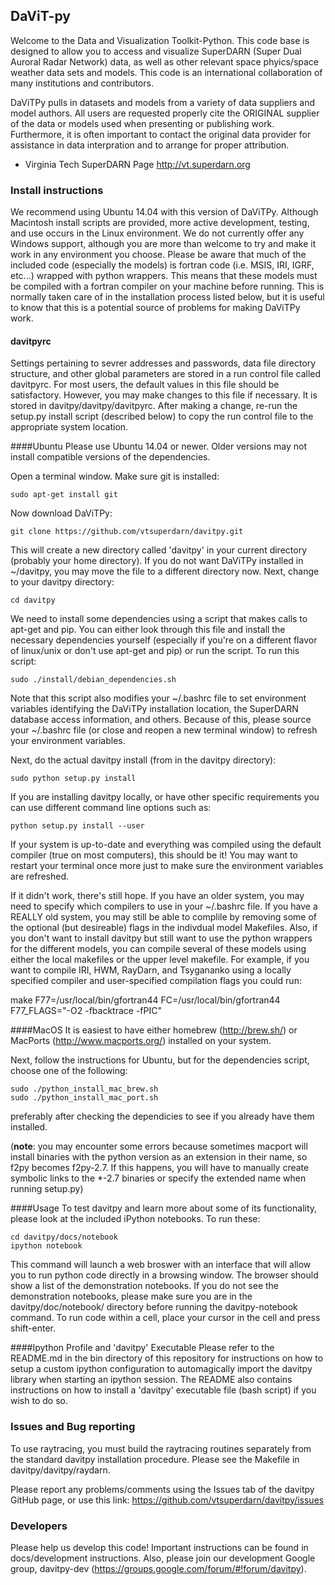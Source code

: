 ## DaViT-py

Welcome to the Data and Visualization Toolkit-Python.  This code base is designed to allow you to access and visualize SuperDARN (Super Dual Auroral Radar Network) data, as well as other relevant space phyics/space weather data sets and models.  This code is an international collaboration of many institutions and contributors.

DaViTPy pulls in datasets and models from a variety of data suppliers and model authors.  All users are requested properly cite the ORIGINAL supplier of the data or models used when presenting or publishing work.  Furthermore, it is often important to contact the original data provider for assistance in data interpration and to arrange for proper attribution.

*  Virginia Tech SuperDARN Page
http://vt.superdarn.org

### Install instructions

We recommend using Ubuntu 14.04 with this version of DaViTPy.  Although Macintosh install scripts are provided, more active development, testing, and use occurs in the Linux environment.  We do not currently offer any Windows support, although you are more than welcome to try and make it work in any environment you choose.  Please be aware that much of the included code (especially the models) is fortran code  (i.e. MSIS, IRI, IGRF, etc...) wrapped with python wrappers. This means that these models must be compiled with a fortran compiler on your machine before running.  This is normally taken care of in the installation process listed below, but it is useful to know that this is a potential source of problems for making DaViTPy work.

#### davitpyrc
Settings pertaining to sevrer addresses and passwords, data file directory structure, and other global parameters are stored in a run control file called davitpyrc.  For most users, the default values in this file should be satisfactory.  However, you may make changes to this file if necessary.  It is stored in davitpy/davitpy/davitpyrc.  After making a change, re-run the setup.py install script (described below) to copy the run control file to the appropriate system location.

####Ubuntu
Please use Ubuntu 14.04 or newer.  Older versions may not install compatible versions of the dependencies.

Open a terminal window.  Make sure git is installed:

    sudo apt-get install git

Now download DaViTPy:

    git clone https://github.com/vtsuperdarn/davitpy.git
    
This will create a new directory called 'davitpy' in your current directory (probably your home directory).  If you do not want DaViTPy installed in ~/davitpy, you may move the file to a different directory now.  Next, change to your davitpy directory:

    cd davitpy

We need to install some dependencies using a script that makes calls to apt-get and pip.  You can either look through this file and install the necessary dependencies yourself (especially if you're on a different flavor of linux/unix or don't use apt-get and pip) or run the script.  To run this script:

    sudo ./install/debian_dependencies.sh

Note that this script also modifies your ~/.bashrc file to set environment variables identifying the DaViTPy installation location, the SuperDARN database access information, and others.  Because of this, please source your ~/.bashrc file (or close and reopen a new terminal window) to refresh your environment variables.

Next, do the actual davitpy install (from in the davitpy directory):

    sudo python setup.py install
    
If you are installing davitpy locally, or have other specific requirements you can use different command line options such as:

    python setup.py install --user

If your system is up-to-date and everything was compiled using the default compiler (true on most computers), this should be it!  You may want to restart your terminal once more just to make sure the environment variables are refreshed.

If it didn't work, there's still hope.  If you have an older system, you may need to specify which compilers to use in your ~/.bashrc file.  If you have a REALLY old system, you may still be able to complile by removing some of the optional (but desireable) flags in the indivdual model Makefiles.  Also, if you don't want to install davitpy but still want to use the python wrappers for the different models, you can compile several of these models using either the local makefiles or the upper level makefile.  For example, if you want to compile IRI, HWM, RayDarn, and Tsygananko using a locally specified compiler and user-specified compilation flags you could run:

make F77=/usr/local/bin/gfortran44 FC=/usr/local/bin/gfortran44 F77_FLAGS="-O2 -fbacktrace -fPIC"

####MacOS
It is easiest to have either homebrew (http://brew.sh/) or MacPorts (http://www.macports.org/) installed on your system.

Next, follow the instructions for Ubuntu, but for the dependencies script, choose one of the following:

    sudo ./python_install_mac_brew.sh
    sudo ./python_install_mac_port.sh

preferably after checking the dependicies to see if you already have them installed.

(**note**: you may encounter some errors because sometimes macport will install binaries with the python version as an extension in their name, so f2py becomes f2py-2.7. If this happens, you will have to manually create symbolic links to the *-2.7 binaries or specify the extended name when running setup.py)

####Usage
To test davitpy and learn more about some of its functionality, please look at the included iPython notebooks.  To run these:

    cd davitpy/docs/notebook
    ipython notebook

This command will launch a web broswer with an interface that will allow you to run python code directly in a browsing window.  The browser should show a list of the demonstration notebooks.  If you do not see the demonstration notebooks, please make sure you are in the davitpy/doc/notebook/ directory before running the davitpy-notebook command.  To run code within a cell, place your cursor in the cell and press shift-enter.

####Ipython Profile and 'davitpy' Executable
Please refer to the README.md in the bin directory of this repository for instructions on how to setup a custom ipython configuration to automagically import the davitpy library when starting an ipython session. The README also contains instructions on how to install a 'davitpy' executable file (bash script) if you wish to do so.

### Issues and Bug reporting

To use raytracing, you must build the raytracing routines separately from the standard davitpy installation procedure.  Please see the Makefile in davitpy/davitpy/raydarn.

Please report any problems/comments using the Issues tab of the davitpy GitHub page, or use this link: https://github.com/vtsuperdarn/davitpy/issues

###  Developers

Please help us develop this code!  Important instructions can be found in docs/development instructions.  Also, please join our development Google group, davitpy-dev (https://groups.google.com/forum/#!forum/davitpy).
